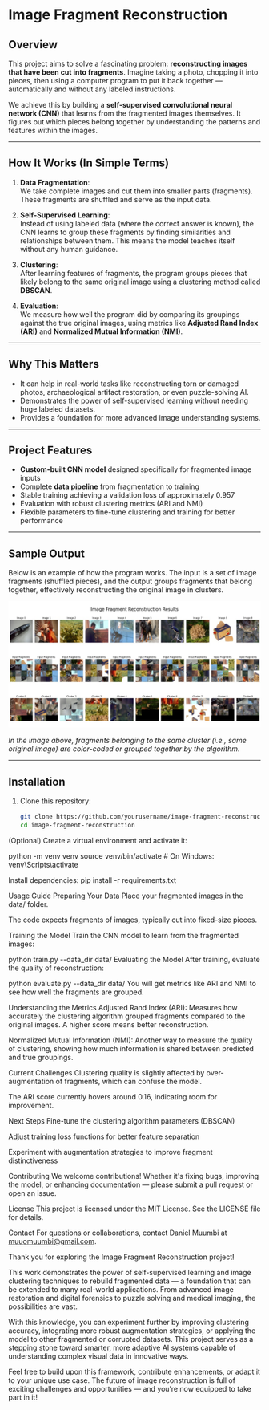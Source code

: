 # Image Fragment Reconstruction

## Overview

This project aims to solve a fascinating problem: **reconstructing images that have been cut into fragments**. Imagine taking a photo, chopping it into pieces, then using a computer program to put it back together — automatically and without any labeled instructions.

We achieve this by building a **self-supervised convolutional neural network (CNN)** that learns from the fragmented images themselves. It figures out which pieces belong together by understanding the patterns and features within the images.

---

## How It Works (In Simple Terms)

1. **Data Fragmentation**:  
   We take complete images and cut them into smaller parts (fragments). These fragments are shuffled and serve as the input data.

2. **Self-Supervised Learning**:  
   Instead of using labeled data (where the correct answer is known), the CNN learns to group these fragments by finding similarities and relationships between them. This means the model teaches itself without any human guidance.

3. **Clustering**:  
   After learning features of fragments, the program groups pieces that likely belong to the same original image using a clustering method called **DBSCAN**.

4. **Evaluation**:  
   We measure how well the program did by comparing its groupings against the true original images, using metrics like **Adjusted Rand Index (ARI)** and **Normalized Mutual Information (NMI)**.

---

## Why This Matters

- It can help in real-world tasks like reconstructing torn or damaged photos, archaeological artifact restoration, or even puzzle-solving AI.
- Demonstrates the power of self-supervised learning without needing huge labeled datasets.
- Provides a foundation for more advanced image understanding systems.

---

## Project Features

- **Custom-built CNN model** designed specifically for fragmented image inputs
- Complete **data pipeline** from fragmentation to training
- Stable training achieving a validation loss of approximately 0.957
- Evaluation with robust clustering metrics (ARI and NMI)
- Flexible parameters to fine-tune clustering and training for better performance

---

## Sample Output

Below is an example of how the program works. The input is a set of image fragments (shuffled pieces), and the output groups fragments that belong together, effectively reconstructing the original image in clusters.

![Example of Image Fragment Reconstruction Output](output.jpg)

*In the image above, fragments belonging to the same cluster (i.e., same original image) are color-coded or grouped together by the algorithm.*

---

## Installation

1. Clone this repository:
   ```bash
   git clone https://github.com/yourusername/image-fragment-reconstruction.git
   cd image-fragment-reconstruction


(Optional) Create a virtual environment and activate it:

python -m venv venv
source venv/bin/activate  # On Windows: venv\Scripts\activate

Install dependencies:
pip install -r requirements.txt

Usage Guide
Preparing Your Data
Place your fragmented images in the data/ folder.

The code expects fragments of images, typically cut into fixed-size pieces.

Training the Model
Train the CNN model to learn from the fragmented images:


python train.py --data_dir data/
Evaluating the Model
After training, evaluate the quality of reconstruction:


python evaluate.py --data_dir data/
You will get metrics like ARI and NMI to see how well the fragments are grouped.

Understanding the Metrics
Adjusted Rand Index (ARI): Measures how accurately the clustering algorithm grouped fragments compared to the original images. A higher score means better reconstruction.

Normalized Mutual Information (NMI): Another way to measure the quality of clustering, showing how much information is shared between predicted and true groupings.

Current Challenges
Clustering quality is slightly affected by over-augmentation of fragments, which can confuse the model.

The ARI score currently hovers around 0.16, indicating room for improvement.

Next Steps
Fine-tune the clustering algorithm parameters (DBSCAN)

Adjust training loss functions for better feature separation

Experiment with augmentation strategies to improve fragment distinctiveness

Contributing
We welcome contributions! Whether it's fixing bugs, improving the model, or enhancing documentation — please submit a pull request or open an issue.

License
This project is licensed under the MIT License. See the LICENSE file for details.

Contact
For questions or collaborations, contact Daniel Muumbi at muuomuumbi@gmail.com.

Thank you for exploring the Image Fragment Reconstruction project!

This work demonstrates the power of self-supervised learning and image clustering techniques to rebuild fragmented data — a foundation that can be extended to many real-world applications. From advanced image restoration and digital forensics to puzzle solving and medical imaging, the possibilities are vast.

With this knowledge, you can experiment further by improving clustering accuracy, integrating more robust augmentation strategies, or applying the model to other fragmented or corrupted datasets. This project serves as a stepping stone toward smarter, more adaptive AI systems capable of understanding complex visual data in innovative ways.

Feel free to build upon this framework, contribute enhancements, or adapt it to your unique use case. The future of image reconstruction is full of exciting challenges and opportunities — and you’re now equipped to take part in it!


